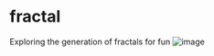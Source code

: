 # fractal
Exploring the generation of fractals for fun
![image](https://user-images.githubusercontent.com/64450522/190715479-d8cd95a7-a1bc-4f2c-be06-ffef4f6527d4.png)
